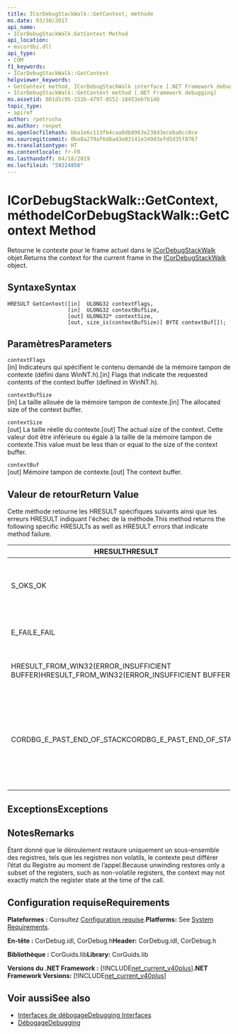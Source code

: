 ```yaml
---
title: ICorDebugStackWalk::GetContext, méthode
ms.date: 03/30/2017
api_name:
- ICorDebugStackWalk.GetContext Method
api_location:
- mscordbi.dll
api_type:
- COM
f1_keywords:
- ICorDebugStackWalk::GetContext
helpviewer_keywords:
- GetContext method, ICorDebugStackWalk interface [.NET Framework debugging]
- ICorDebugStackWalk::GetContext method [.NET Framework debugging]
ms.assetid: 081d1c95-152b-4797-8552-18453eb7b14b
topic_type:
- apiref
author: rpetrusha
ms.author: ronpet
ms.openlocfilehash: bba1e6c113fb4caa0db8963e238d3eceba0cc8ce
ms.sourcegitcommit: 0be8a279af6d8a43e03141e349d3efd5d35f8767
ms.translationtype: HT
ms.contentlocale: fr-FR
ms.lasthandoff: 04/18/2019
ms.locfileid: "59224856"
---
```

# <a name="icordebugstackwalkgetcontext-method"></a><span data-ttu-id="35e40-102">ICorDebugStackWalk::GetContext, méthode</span><span class="sxs-lookup"><span data-stu-id="35e40-102">ICorDebugStackWalk::GetContext Method</span></span>
<span data-ttu-id="35e40-103">Retourne le contexte pour le frame actuel dans le [ICorDebugStackWalk](../../../../docs/framework/unmanaged-api/debugging/icordebugstackwalk-interface.md) objet.</span><span class="sxs-lookup"><span data-stu-id="35e40-103">Returns the context for the current frame in the [ICorDebugStackWalk](../../../../docs/framework/unmanaged-api/debugging/icordebugstackwalk-interface.md) object.</span></span>  
  
## <a name="syntax"></a><span data-ttu-id="35e40-104">Syntaxe</span><span class="sxs-lookup"><span data-stu-id="35e40-104">Syntax</span></span>  
  
```  
HRESULT GetContext([in]  ULONG32 contextFlags,  
                   [in]  ULONG32 contextBufSize,  
                   [out] ULONG32* contextSize,  
                   [out, size_is(contextBufSize)] BYTE contextBuf[]);  
```  
  
## <a name="parameters"></a><span data-ttu-id="35e40-105">Paramètres</span><span class="sxs-lookup"><span data-stu-id="35e40-105">Parameters</span></span>  
 `contextFlags`  
 <span data-ttu-id="35e40-106">[in] Indicateurs qui spécifient le contenu demandé de la mémoire tampon de contexte (défini dans WinNT.h).</span><span class="sxs-lookup"><span data-stu-id="35e40-106">[in] Flags that indicate the requested contents of the context buffer (defined in WinNT.h).</span></span>  
  
 `contextBufSize`  
 <span data-ttu-id="35e40-107">[in] La taille allouée de la mémoire tampon de contexte.</span><span class="sxs-lookup"><span data-stu-id="35e40-107">[in] The allocated size of the context buffer.</span></span>  
  
 `contextSize`  
 <span data-ttu-id="35e40-108">[out] La taille réelle du contexte.</span><span class="sxs-lookup"><span data-stu-id="35e40-108">[out] The actual size of the context.</span></span> <span data-ttu-id="35e40-109">Cette valeur doit être inférieure ou égale à la taille de la mémoire tampon de contexte.</span><span class="sxs-lookup"><span data-stu-id="35e40-109">This value must be less than or equal to the size of the context buffer.</span></span>  
  
 `contextBuf`  
 <span data-ttu-id="35e40-110">[out] Mémoire tampon de contexte.</span><span class="sxs-lookup"><span data-stu-id="35e40-110">[out] The context buffer.</span></span>  
  
## <a name="return-value"></a><span data-ttu-id="35e40-111">Valeur de retour</span><span class="sxs-lookup"><span data-stu-id="35e40-111">Return Value</span></span>  
 <span data-ttu-id="35e40-112">Cette méthode retourne les HRESULT spécifiques suivants ainsi que les erreurs HRESULT indiquant l'échec de la méthode.</span><span class="sxs-lookup"><span data-stu-id="35e40-112">This method returns the following specific HRESULTs as well as HRESULT errors that indicate method failure.</span></span>  
  
|<span data-ttu-id="35e40-113">HRESULT</span><span class="sxs-lookup"><span data-stu-id="35e40-113">HRESULT</span></span>|<span data-ttu-id="35e40-114">Description</span><span class="sxs-lookup"><span data-stu-id="35e40-114">Description</span></span>|  
|-------------|-----------------|  
|<span data-ttu-id="35e40-115">S_OK</span><span class="sxs-lookup"><span data-stu-id="35e40-115">S_OK</span></span>|<span data-ttu-id="35e40-116">Le contexte pour le frame actuel a été retourné avec succès.</span><span class="sxs-lookup"><span data-stu-id="35e40-116">The context for the current frame was successfully returned.</span></span>|  
|<span data-ttu-id="35e40-117">E_FAIL</span><span class="sxs-lookup"><span data-stu-id="35e40-117">E_FAIL</span></span>|<span data-ttu-id="35e40-118">Le contexte n’a pas pu être retourné.</span><span class="sxs-lookup"><span data-stu-id="35e40-118">The context could not be returned.</span></span>|  
|<span data-ttu-id="35e40-119">HRESULT_FROM_WIN32(ERROR_INSUFFICIENT BUFFER)</span><span class="sxs-lookup"><span data-stu-id="35e40-119">HRESULT_FROM_WIN32(ERROR_INSUFFICIENT BUFFER)</span></span>|<span data-ttu-id="35e40-120">Mémoire tampon de contexte est trop petite.</span><span class="sxs-lookup"><span data-stu-id="35e40-120">The context buffer is too small.</span></span>|  
|<span data-ttu-id="35e40-121">CORDBG_E_PAST_END_OF_STACK</span><span class="sxs-lookup"><span data-stu-id="35e40-121">CORDBG_E_PAST_END_OF_STACK</span></span>|<span data-ttu-id="35e40-122">Le pointeur de frame est déjà à la fin de la pile ; Par conséquent, aucun frame supplémentaires ne sont accessibles.</span><span class="sxs-lookup"><span data-stu-id="35e40-122">The frame pointer is already at the end of the stack; therefore, no additional frames can be accessed.</span></span>|  
  
## <a name="exceptions"></a><span data-ttu-id="35e40-123">Exceptions</span><span class="sxs-lookup"><span data-stu-id="35e40-123">Exceptions</span></span>  
  
## <a name="remarks"></a><span data-ttu-id="35e40-124">Notes</span><span class="sxs-lookup"><span data-stu-id="35e40-124">Remarks</span></span>  
 <span data-ttu-id="35e40-125">Étant donné que le déroulement restaure uniquement un sous-ensemble des registres, tels que les registres non volatils, le contexte peut différer l’état du Registre au moment de l’appel.</span><span class="sxs-lookup"><span data-stu-id="35e40-125">Because unwinding restores only a subset of the registers, such as non-volatile registers, the context may not exactly match the register state at the time of the call.</span></span>  
  
## <a name="requirements"></a><span data-ttu-id="35e40-126">Configuration requise</span><span class="sxs-lookup"><span data-stu-id="35e40-126">Requirements</span></span>  
 <span data-ttu-id="35e40-127">**Plateformes :** Consultez [Configuration requise](../../../../docs/framework/get-started/system-requirements.md).</span><span class="sxs-lookup"><span data-stu-id="35e40-127">**Platforms:** See [System Requirements](../../../../docs/framework/get-started/system-requirements.md).</span></span>  
  
 <span data-ttu-id="35e40-128">**En-tête :** CorDebug.idl, CorDebug.h</span><span class="sxs-lookup"><span data-stu-id="35e40-128">**Header:** CorDebug.idl, CorDebug.h</span></span>  
  
 <span data-ttu-id="35e40-129">**Bibliothèque :** CorGuids.lib</span><span class="sxs-lookup"><span data-stu-id="35e40-129">**Library:** CorGuids.lib</span></span>  
  
 <span data-ttu-id="35e40-130">**Versions du .NET Framework :** [!INCLUDE[net_current_v40plus](../../../../includes/net-current-v40plus-md.md)]</span><span class="sxs-lookup"><span data-stu-id="35e40-130">**.NET Framework Versions:** [!INCLUDE[net_current_v40plus](../../../../includes/net-current-v40plus-md.md)]</span></span>  
  
## <a name="see-also"></a><span data-ttu-id="35e40-131">Voir aussi</span><span class="sxs-lookup"><span data-stu-id="35e40-131">See also</span></span>

- [<span data-ttu-id="35e40-132">Interfaces de débogage</span><span class="sxs-lookup"><span data-stu-id="35e40-132">Debugging Interfaces</span></span>](../../../../docs/framework/unmanaged-api/debugging/debugging-interfaces.md)
- [<span data-ttu-id="35e40-133">Débogage</span><span class="sxs-lookup"><span data-stu-id="35e40-133">Debugging</span></span>](../../../../docs/framework/unmanaged-api/debugging/index.md)
